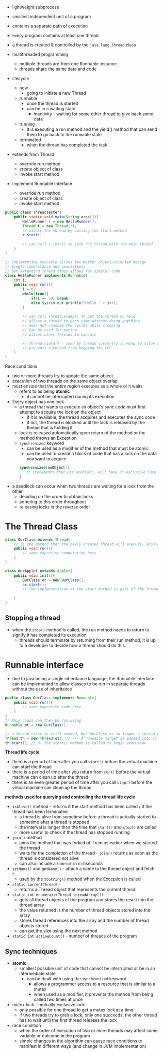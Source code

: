 - lightweight subprocess
- smallest independent unit of a program
- contains a separate path of execution
- every program contains at least one thread
- a thread is created & controlled by the `java.lang.Thread` class
- multithreaded programming
	- multiple threads are from one Runnable instance
	- threads share the same data and code
- lifecycle
	- new
		- going to initiate a new Thread
	- runnable
		- once the thread is started
		- can be in a waiting state
			- inactivity - waiting for some other thread to give back some data
	- running
		- it is executing a run method and the yield() method that can send them to go back to the runnable state
	- terminated
		- when the thread has completed the task

- extends from Thread
	- override run method
	- create object of class
	- invoke start method
- implement Runnable interface
	- override run method
	- create object of class
	- invoke start method

```java
public class ThreadTester{
	public static void main(String args[]){
		HelloRunner r = new HelloRunner();
		Thread t = new Thread(r);
		// starts the thread by calling the start method
		r.start();
	
		// can call r.join() to join r's thread with the main thread
	}
}

// Implementing runnable allows for better object-oriented design
// Single inheritance and consistency
// But extending Thread class allows for simpler code
class HelloRunner implements Runnable{
	int i;
	public void run(){
		i = 0; 
		while(true){
			if(i == 50) break;
			else System.out.println("Hello " + i++);
		}
		
		// can call Thread.sleep() to put the thread on hold
		// allows a thread to pass time without doing anything
		// does not consume CPU cycles while sleeping
		// Can be used for pacing
		// allows other threads to execute

		// Thread.yield() - used by thread currently running to allow another thrad to run
		// prevents a thread from hogging the CPU
	}
}
```

Race conditions
 - two or more threads try to update the same object
 - execution of two threads on the same object overlap
 - must ensure that the entire region executes as a whole or it waits
	 - refers to as being **atomic**
		 - it cannot be interrupted during its execution
 - Every object has one lock
	 - a thread that wants to execute an object's sync code must first attempt to acquire the lock on the object
		 - if it is available, the thread acquires and executes the sync code
		 - if not, the thread is blocked until the lock is released by the thread that is holding it
	 - lock is released automatically upon return of the method or the method throws an Exception
	 - `synchronized` keyword
		 - can be used as a modifier of the method that must be atomic
		 - can be used to create a block of code that has a lock on the data you want to acquire
		 ```java
		synchronized(anObject){
			// statements that use anObject, will have an exclusive lock on that
		}	 
		```
 - a deadlock can occur when two threads are waiting for a lock from the other
	 - deciding on the order to obtain locks
	 - adhering to this order throughout
	 - releasing locks in the reverse order

# The Thread Class
```java
class OurClass extends Thread{
	// is the method that the newly created thread will execute, should override this method with the code that they want the new thread to run
	public void run(){
		// some expensive computation here
	}
}

class OurApplet extends Applet{
	public void init(){
		OurClass oc = new OurClass();
		oc.start();
		// the implmenetation of the start method is part of the Thread class, that indirectly calls the run method in another thread
		
	}
}
```
## Stopping a thread
 - when the `stop()` method is called, the run method needs to return to signify it has completed its execution
	 - threads should terminate by returning from their run method, it is up to a developer to decide how a thread should do this.

# Runnable interface
 - due to java being a single inheritance language, the Runnable interface can be implemented to allow classes to be run in separate threads without the use of inheritance
 ```java
 public class OurClass implements Runnable{
	 public void run(){
		 // some expensive code here
	 }
 }
// this class can then be run using
Runnable ot = new OurClass();

// a thread class is still needed, but OurClass is no longer a thread object
Thread th = new Thread(ot); // <-- A runnable target is passed into it
th.start(); // <- the start() method is called to begin execution
```

**Thread life cycle**
 - there is a period of time after you call `start()` before the virtual machine can start the thread
 - there is a period of time after you return from `run()` before the virtual machine can clean up after the thread
 - there is an even greater period of time after you call `stop()` before the virtual machine can clean up the thread
 
 **methods used for querying and controlling the thread life cycle**
 - `isAlive()` method - returns if the start method has been called / if the thread has been terminated
	 - a thread is alive from sometime before a thread is actually started to sometime after a thread is stopped
	 - the interval is longer than the time that `start()` and `stop()` are called
	 - more useful to check if the thread has stopped running
 - `join()` method
	 - joins the method that was forked off from us earlier when we started the thread
	 - waits for the completion of the thread - `join()` returns as soon as the thread is considered not alive
	 - can also include a `timeout` in milliseconds
 - `setName()` and `getName()` - attach a name to the thread object and fetch it
	 - used by the `toString()` method when the Exception is called
 - `static currentThread()`
	 -  returns a Thread object that represents the current thread
 - `static int enumerate(Thread threadArray[])`
	 - gets all thread objects of the program and stores the result into the thread array
	 - the value returned is the number of thread objects stored into the array
	 - stores thread references into the array and the number of thread objects stored
	 - can get the size using the next method
 - `static int activeCount()` - number of threads of the program

## Sync techniques
 - **atomic**
	 - smallest possible unit of code that cannot be interrupted or be in an intermediate state
		 - can be dealt with using the `synchronized` keyword
			 - allows a programmer access to a resource that is similar to a mutex
			 - when used as a modifier, it prevents the method from being called two times at once
 - mutex lock - mutually exclusive lock
	 - only possible for one thread to get a mutex lock at a time
	 - if two threads try to grab a lock, only one succeeds, the other thread has to wait until the first thread releases the lock
 - race condition
	 - when the order of execution of two or more threads may affect some variable or outcome in the program
	 - simple changes in the algorithm can cause race conditions to manifest in different ways (and change in JVM implementation)